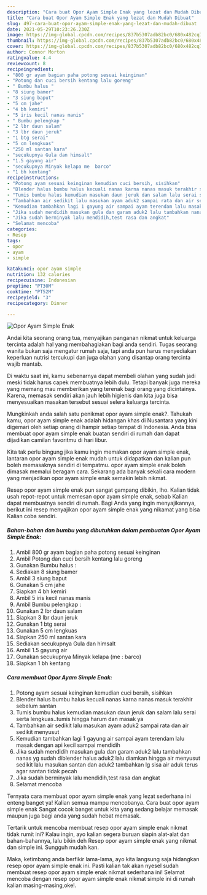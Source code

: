 ```yaml
---
description: "Cara buat Opor Ayam Simple Enak yang lezat dan Mudah Dibuat"
title: "Cara buat Opor Ayam Simple Enak yang lezat dan Mudah Dibuat"
slug: 497-cara-buat-opor-ayam-simple-enak-yang-lezat-dan-mudah-dibuat
date: 2021-05-29T10:23:26.230Z
image: https://img-global.cpcdn.com/recipes/837b5307adb82bc0/680x482cq70/opor-ayam-simple-enak-foto-resep-utama.jpg
thumbnail: https://img-global.cpcdn.com/recipes/837b5307adb82bc0/680x482cq70/opor-ayam-simple-enak-foto-resep-utama.jpg
cover: https://img-global.cpcdn.com/recipes/837b5307adb82bc0/680x482cq70/opor-ayam-simple-enak-foto-resep-utama.jpg
author: Connor Morton
ratingvalue: 4.4
reviewcount: 8
recipeingredient:
- "800 gr ayam bagian paha potong sesuai keinginan"
- "Potong dan cuci bersih kentang lalu goreng"
- " Bumbu halus "
- "8 siung bamer"
- "3 siung baput"
- "5 cm jahe"
- "4 bh kemiri"
- "5 iris kecil nanas manis"
- " Bumbu pelengkap "
- "2 lbr daun salam"
- "3 lbr daun jeruk"
- "1 btg serai"
- "5 cm lengkuas"
- "250 ml santan kara"
- "secukupnya Gula dan himsalt"
- "1.5 gayung air"
- "secukupnya Minyak kelapa me  barco"
- "1 bh kentang"
recipeinstructions:
- "Potong ayam sesuai keinginan kemudian cuci bersih, sisihkan"
- "Blender halus bumbu halus kecuali nanas karna nanas masuk terakhir sebelum santan"
- "Tumis bumbu halus kemudian masukan daun jeruk dan salam lalu serai serta lengkuas..tumis hingga harum dan masak ya"
- "Tambahkan air sedikit lalu masukan ayam aduk2 sampai rata dan air sedikit menyusut"
- "Kemudian tambahkan lagi 1 gayung air sampai ayam terendam lalu masak dengan api kecil sampai mendidih"
- "Jika sudah mendidih masukan gula dan garam aduk2 lalu tambahkan nanas yg sudah diblender halus aduk2 lalu diamkan hingga air menyusut sedikit lalu masukan santan dan aduk2 tambahkan lg sisa air aduk terus agar santan tidak pecah"
- "Jika sudah berminyak lalu mendidih,test rasa dan angkat"
- "Selamat mencoba"
categories:
- Resep
tags:
- opor
- ayam
- simple

katakunci: opor ayam simple 
nutrition: 132 calories
recipecuisine: Indonesian
preptime: "PT30M"
cooktime: "PT52M"
recipeyield: "3"
recipecategory: Dinner

---
```



![Opor Ayam Simple Enak](https://img-global.cpcdn.com/recipes/837b5307adb82bc0/680x482cq70/opor-ayam-simple-enak-foto-resep-utama.jpg)

Andai kita seorang orang tua, menyajikan panganan nikmat untuk keluarga tercinta adalah hal yang membahagiakan bagi anda sendiri. Tugas seorang  wanita bukan saja mengatur rumah saja, tapi anda pun harus menyediakan keperluan nutrisi tercukupi dan juga olahan yang disantap orang tercinta wajib mantab.

Di waktu  saat ini, kamu sebenarnya dapat membeli olahan yang sudah jadi meski tidak harus capek membuatnya lebih dulu. Tetapi banyak juga mereka yang memang mau memberikan yang terenak bagi orang yang dicintainya. Karena, memasak sendiri akan jauh lebih higienis dan kita juga bisa menyesuaikan masakan tersebut sesuai selera keluarga tercinta. 



Mungkinkah anda salah satu penikmat opor ayam simple enak?. Tahukah kamu, opor ayam simple enak adalah hidangan khas di Nusantara yang kini digemari oleh setiap orang di hampir setiap tempat di Indonesia. Anda bisa membuat opor ayam simple enak buatan sendiri di rumah dan dapat dijadikan camilan favoritmu di hari libur.

Kita tak perlu bingung jika kamu ingin memakan opor ayam simple enak, lantaran opor ayam simple enak mudah untuk didapatkan dan kalian pun boleh memasaknya sendiri di tempatmu. opor ayam simple enak boleh dimasak memalui beragam cara. Sekarang ada banyak sekali cara modern yang menjadikan opor ayam simple enak semakin lebih nikmat.

Resep opor ayam simple enak pun sangat gampang dibikin, lho. Kalian tidak usah repot-repot untuk memesan opor ayam simple enak, sebab Kalian dapat membuatnya sendiri di rumah. Bagi Anda yang ingin menyajikannya, berikut ini resep menyajikan opor ayam simple enak yang nikamat yang bisa Kalian coba sendiri.

<!--inarticleads1-->

##### Bahan-bahan dan bumbu yang dibutuhkan dalam pembuatan Opor Ayam Simple Enak:

1. Ambil 800 gr ayam bagian paha potong sesuai keinginan
1. Ambil Potong dan cuci bersih kentang lalu goreng
1. Gunakan  Bumbu halus :
1. Sediakan 8 siung bamer
1. Ambil 3 siung baput
1. Gunakan 5 cm jahe
1. Siapkan 4 bh kemiri
1. Ambil 5 iris kecil nanas manis
1. Ambil  Bumbu pelengkap :
1. Gunakan 2 lbr daun salam
1. Siapkan 3 lbr daun jeruk
1. Gunakan 1 btg serai
1. Gunakan 5 cm lengkuas
1. Siapkan 250 ml santan kara
1. Sediakan secukupnya Gula dan himsalt
1. Ambil 1.5 gayung air
1. Gunakan secukupnya Minyak kelapa (me : barco)
1. Siapkan 1 bh kentang




<!--inarticleads2-->

##### Cara membuat Opor Ayam Simple Enak:

1. Potong ayam sesuai keinginan kemudian cuci bersih, sisihkan
1. Blender halus bumbu halus kecuali nanas karna nanas masuk terakhir sebelum santan
1. Tumis bumbu halus kemudian masukan daun jeruk dan salam lalu serai serta lengkuas..tumis hingga harum dan masak ya
1. Tambahkan air sedikit lalu masukan ayam aduk2 sampai rata dan air sedikit menyusut
1. Kemudian tambahkan lagi 1 gayung air sampai ayam terendam lalu masak dengan api kecil sampai mendidih
1. Jika sudah mendidih masukan gula dan garam aduk2 lalu tambahkan nanas yg sudah diblender halus aduk2 lalu diamkan hingga air menyusut sedikit lalu masukan santan dan aduk2 tambahkan lg sisa air aduk terus agar santan tidak pecah
1. Jika sudah berminyak lalu mendidih,test rasa dan angkat
1. Selamat mencoba




Ternyata cara membuat opor ayam simple enak yang lezat sederhana ini enteng banget ya! Kalian semua mampu mencobanya. Cara buat opor ayam simple enak Sangat cocok banget untuk kita yang sedang belajar memasak maupun juga bagi anda yang sudah hebat memasak.

Tertarik untuk mencoba membuat resep opor ayam simple enak nikmat tidak rumit ini? Kalau ingin, ayo kalian segera buruan siapin alat-alat dan bahan-bahannya, lalu bikin deh Resep opor ayam simple enak yang nikmat dan simple ini. Sungguh mudah kan. 

Maka, ketimbang anda berfikir lama-lama, ayo kita langsung saja hidangkan resep opor ayam simple enak ini. Pasti kalian tak akan nyesel sudah membuat resep opor ayam simple enak nikmat sederhana ini! Selamat mencoba dengan resep opor ayam simple enak nikmat simple ini di rumah kalian masing-masing,oke!.

